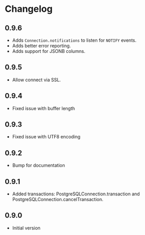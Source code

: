 # Changelog

## 0.9.6

- Adds `Connection.notifications` to listen for `NOTIFY` events.
- Adds better error reporting.
- Adds support for JSONB columns.

## 0.9.5

- Allow connect via SSL.

## 0.9.4

- Fixed issue with buffer length

## 0.9.3

- Fixed issue with UTF8 encoding

## 0.9.2

- Bump for documentation

## 0.9.1

- Added transactions: PostgreSQLConnection.transaction and PostgreSQLConnection.cancelTransaction.

## 0.9.0

- Initial version
